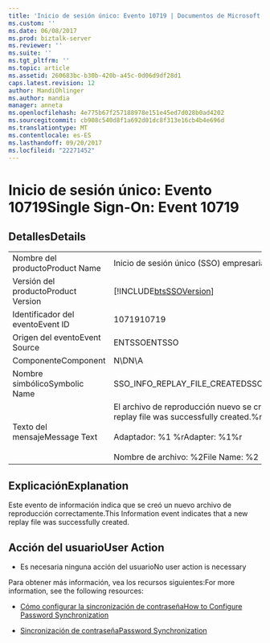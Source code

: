 ```yaml
---
title: 'Inicio de sesión único: Evento 10719 | Documentos de Microsoft'
ms.custom: ''
ms.date: 06/08/2017
ms.prod: biztalk-server
ms.reviewer: ''
ms.suite: ''
ms.tgt_pltfrm: ''
ms.topic: article
ms.assetid: 260683bc-b30b-420b-a45c-0d06d9df28d1
caps.latest.revision: 12
author: MandiOhlinger
ms.author: mandia
manager: anneta
ms.openlocfilehash: 4e775b67f257188978e151e45ed7d028b0ad4202
ms.sourcegitcommit: cb908c540d8f1a692d01dc8f313e16cb4b4e696d
ms.translationtype: MT
ms.contentlocale: es-ES
ms.lasthandoff: 09/20/2017
ms.locfileid: "22271452"
---
```

# <a name="single-sign-on-event-10719"></a><span data-ttu-id="b801e-102">Inicio de sesión único: Evento 10719</span><span class="sxs-lookup"><span data-stu-id="b801e-102">Single Sign-On: Event 10719</span></span>
## <a name="details"></a><span data-ttu-id="b801e-103">Detalles</span><span class="sxs-lookup"><span data-stu-id="b801e-103">Details</span></span>  
  
|||  
|-|-|  
|<span data-ttu-id="b801e-104">Nombre del producto</span><span class="sxs-lookup"><span data-stu-id="b801e-104">Product Name</span></span>|<span data-ttu-id="b801e-105">Inicio de sesión único (SSO) empresarial</span><span class="sxs-lookup"><span data-stu-id="b801e-105">Enterprise Single Sign-On</span></span>|  
|<span data-ttu-id="b801e-106">Versión del producto</span><span class="sxs-lookup"><span data-stu-id="b801e-106">Product Version</span></span>|[!INCLUDE[btsSSOVersion](../includes/btsssoversion-md.md)]|  
|<span data-ttu-id="b801e-107">Identificador del evento</span><span class="sxs-lookup"><span data-stu-id="b801e-107">Event ID</span></span>|<span data-ttu-id="b801e-108">10719</span><span class="sxs-lookup"><span data-stu-id="b801e-108">10719</span></span>|  
|<span data-ttu-id="b801e-109">Origen del evento</span><span class="sxs-lookup"><span data-stu-id="b801e-109">Event Source</span></span>|<span data-ttu-id="b801e-110">ENTSSO</span><span class="sxs-lookup"><span data-stu-id="b801e-110">ENTSSO</span></span>|  
|<span data-ttu-id="b801e-111">Componente</span><span class="sxs-lookup"><span data-stu-id="b801e-111">Component</span></span>|<span data-ttu-id="b801e-112">N\D</span><span class="sxs-lookup"><span data-stu-id="b801e-112">N\A</span></span>|  
|<span data-ttu-id="b801e-113">Nombre simbólico</span><span class="sxs-lookup"><span data-stu-id="b801e-113">Symbolic Name</span></span>|<span data-ttu-id="b801e-114">SSO_INFO_REPLAY_FILE_CREATED</span><span class="sxs-lookup"><span data-stu-id="b801e-114">SSO_INFO_REPLAY_FILE_CREATED</span></span>|  
|<span data-ttu-id="b801e-115">Texto del mensaje</span><span class="sxs-lookup"><span data-stu-id="b801e-115">Message Text</span></span>|<span data-ttu-id="b801e-116">El archivo de reproducción nuevo se creó correctamente.%r</span><span class="sxs-lookup"><span data-stu-id="b801e-116">A new replay file was successfully created.%r</span></span><br /><br /> <span data-ttu-id="b801e-117">Adaptador: %1 %r</span><span class="sxs-lookup"><span data-stu-id="b801e-117">Adapter: %1%r</span></span><br /><br /> <span data-ttu-id="b801e-118">Nombre de archivo: %2</span><span class="sxs-lookup"><span data-stu-id="b801e-118">File Name: %2</span></span>|  
  
## <a name="explanation"></a><span data-ttu-id="b801e-119">Explicación</span><span class="sxs-lookup"><span data-stu-id="b801e-119">Explanation</span></span>  
 <span data-ttu-id="b801e-120">Este evento de información indica que se creó un nuevo archivo de reproducción correctamente.</span><span class="sxs-lookup"><span data-stu-id="b801e-120">This Information event indicates that a new replay file was successfully created.</span></span>  
  
## <a name="user-action"></a><span data-ttu-id="b801e-121">Acción del usuario</span><span class="sxs-lookup"><span data-stu-id="b801e-121">User Action</span></span>  
  
-   <span data-ttu-id="b801e-122">Es necesaria ninguna acción del usuario</span><span class="sxs-lookup"><span data-stu-id="b801e-122">No user action is necessary</span></span>  
  
 <span data-ttu-id="b801e-123">Para obtener más información, vea los recursos siguientes:</span><span class="sxs-lookup"><span data-stu-id="b801e-123">For more information, see the following resources:</span></span>  
  
-   [<span data-ttu-id="b801e-124">Cómo configurar la sincronización de contraseña</span><span class="sxs-lookup"><span data-stu-id="b801e-124">How to Configure Password Synchronization</span></span>](../core/how-to-configure-password-synchronization.md)  
  
-   [<span data-ttu-id="b801e-125">Sincronización de contraseña</span><span class="sxs-lookup"><span data-stu-id="b801e-125">Password Synchronization</span></span>](../core/password-synchronization2.md)